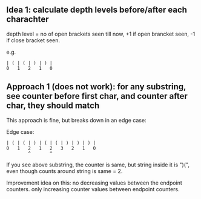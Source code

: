 
## Idea 1: calculate depth levels before/after each charachter

depth level = no of open brackets seen till now, +1 if open brancket seen, -1 if close bracket seen.

e.g.
```
| ( | ( | ) | ) |
0   1   2   1   0
```
## Approach 1 (does not work): for any substring, see counter before first char, and counter after char, they should match

This approach is fine, but breaks down in an edge case:

Edge case:
```
| ( | ( | ) | ( | ( | ) | ) | ) |
0   1   2   1   2   3   2   1   0
        ^       ^               
```
If you see above substring, the counter is same, but string inside it is ")(", even though counts around string is same = 2.


Improvement idea on this:
no decreasing values between the endpoint counters. only increasing counter values between endpoint counters.
